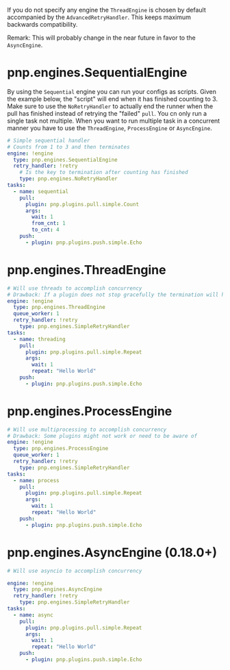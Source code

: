 If you do not specify any engine the `ThreadEngine` is chosen by default accompanied by the `AdvancedRetryHandler`.
This keeps maximum backwards compatibility.

Remark: This will probably change in the near future in favor to the `AsyncEngine`.

# pnp.engines.SequentialEngine

By using the `Sequential` engine you can run your configs as scripts. Given the example below, the "script" will
end when it has finished counting to 3. Make sure to use the `NoRetryHandler` to actually end the runner when
the pull has finished instead of retrying the "failed" `pull`. You cn only run a single task not multiple.
When you want to run multiple task in a concurrent manner you have to use the `ThreadEngine`, `ProcessEngine` or `AsyncEngine`.

```yaml
# Simple sequential handler
# Counts from 1 to 3 and then terminates
engine: !engine
  type: pnp.engines.SequentialEngine
  retry_handler: !retry
    # Is the key to termination after counting has finished
    type: pnp.engines.NoRetryHandler
tasks:
  - name: sequential
    pull:
      plugin: pnp.plugins.pull.simple.Count
      args:
        wait: 1
        from_cnt: 1
        to_cnt: 4
    push:
      - plugin: pnp.plugins.push.simple.Echo

```

# pnp.engines.ThreadEngine

```yaml
# Will use threads to accomplish concurrency
# Drawback: If a plugin does not stop gracefully the termination will hang...
engine: !engine
  type: pnp.engines.ThreadEngine
  queue_worker: 1
  retry_handler: !retry
    type: pnp.engines.SimpleRetryHandler
tasks:
  - name: threading
    pull:
      plugin: pnp.plugins.pull.simple.Repeat
      args:
        wait: 1
        repeat: "Hello World"
    push:
      - plugin: pnp.plugins.push.simple.Echo

```

# pnp.engines.ProcessEngine

```yaml
# Will use multiprocessing to accomplish concurrency
# Drawback: Some plugins might not work or need to be aware of
engine: !engine
  type: pnp.engines.ProcessEngine
  queue_worker: 1
  retry_handler: !retry
    type: pnp.engines.SimpleRetryHandler
tasks:
  - name: process
    pull:
      plugin: pnp.plugins.pull.simple.Repeat
      args:
        wait: 1
        repeat: "Hello World"
    push:
      - plugin: pnp.plugins.push.simple.Echo

```

# pnp.engines.AsyncEngine (0.18.0+)

```yaml
# Will use asyncio to accomplish concurrency

engine: !engine
  type: pnp.engines.AsyncEngine
  retry_handler: !retry
    type: pnp.engines.SimpleRetryHandler
tasks:
  - name: async
    pull:
      plugin: pnp.plugins.pull.simple.Repeat
      args:
        wait: 1
        repeat: "Hello World"
    push:
      - plugin: pnp.plugins.push.simple.Echo

```
